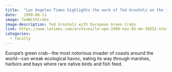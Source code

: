 ```yaml
---
title:  "Los Angeles Times highlights the work of Ted Grosholz on the impacts of Europe's green crab on native California coastal systems."
date:   1998-06-21
image: TedWithCrabs
image-description: Ted Grosholz with European Green Crabs
link: https://www.latimes.com/archives/la-xpm-1998-nov-05-mn-39552-story.html
categories:
  - faculty
---
```


Europe’s green crab--the most notorious invader of coasts around the world--can wreak ecological havoc, eating its way through marshes, harbors and bays where rare native birds and fish feed.
